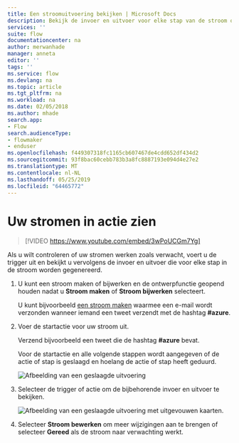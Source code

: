 ```yaml
---
title: Een stroomuitvoering bekijken | Microsoft Docs
description: Bekijk de invoer en uitvoer voor elke stap van de stroom om te controleren of de stroom op de verwachte manier werkt.
services: ''
suite: flow
documentationcenter: na
author: merwanhade
manager: anneta
editor: ''
tags: ''
ms.service: flow
ms.devlang: na
ms.topic: article
ms.tgt_pltfrm: na
ms.workload: na
ms.date: 02/05/2018
ms.author: mhade
search.app:
- Flow
search.audienceType:
- flowmaker
- enduser
ms.openlocfilehash: f449307318fc1165cb607467de4cdd652df434d2
ms.sourcegitcommit: 93f8bac60cebb783b3a8fc8887193e094d4e27e2
ms.translationtype: MT
ms.contentlocale: nl-NL
ms.lasthandoff: 05/25/2019
ms.locfileid: "64465772"
---
```

# <a name="watch-your-flows-in-action"></a>Uw stromen in actie zien

>[!VIDEO https://www.youtube.com/embed/3wPoUCGm7Yg]

Als u wilt controleren of uw stromen werken zoals verwacht, voert u de trigger uit en bekijkt u vervolgens de invoer en uitvoer die voor elke stap in de stroom worden gegenereerd.

1. U kunt een stroom maken of bijwerken en de ontwerpfunctie geopend houden nadat u **Stroom maken** of **Stroom bijwerken** selecteert.

     U kunt bijvoorbeeld [een stroom maken](get-started-logic-flow.md) waarmee een e-mail wordt verzonden wanneer iemand een tweet verzendt met de hashtag **#azure**.
1. Voer de startactie voor uw stroom uit.

    Verzend bijvoorbeeld een tweet die de hashtag **#azure** bevat.

    Voor de startactie en alle volgende stappen wordt aangegeven of de actie of stap is geslaagd en hoelang de actie of stap heeft geduurd.

    ![Afbeelding van een geslaagde uitvoering](./media/see-a-flow-run/successful-flow-run.png)
1. Selecteer de trigger of actie om de bijbehorende invoer en uitvoer te bekijken.

    ![Afbeelding van een geslaagde uitvoering met uitgevouwen kaarten.](./media/see-a-flow-run/successful-flow-expanded-cards.png)
1. Selecteer **Stroom bewerken** om meer wijzigingen aan te brengen of selecteer **Gereed** als de stroom naar verwachting werkt.
